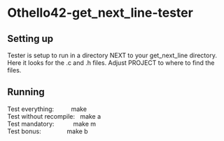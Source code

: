 # Othello42-get_next_line-tester



## Setting up
Tester is setup to run in a directory NEXT to your get_next_line directory.
Here it looks for the .c and .h files.
Adjust PROJECT to where to find the files.



## Running
Test everything:          make  
Test without recompile:   make a  
Test mandatory:           make m  
Test bonus:               make b  
